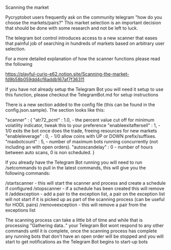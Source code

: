 Scanning the market

Pycryptobot users frequently ask on the community telegram "how do you choose the markets/pairs?" This market selection is an important decision that should be done with some research and not be left to luck.

The telegram bot control introduces access to a new scanner that eases that painful job of searching in hundreds of markets based on arbitrary user selection. 

For a more detailed explanation of how the scanner functions please read the following

https://playful-curio-e62.notion.site/Scanning-the-market-fd9b58b059dd4cf8addb167af7f36311

If you have not already setup the Telegram Bot you will need it setup to use this function, please checkout the TelegramBot.md for setup instructions

There is a new section added to the config file (this can be found in the config.json.sample).  The section looks like this:

"scanner" : {
	"atr72_pcnt" : 1.0, - the percent value cut off for minimum volatility indicator, tweak this to your preference
	"enableexitaftersell" : 1, - 1/0 exits the bot once does the trade, freeing resources for new markets
	"enableleverage" : 0, - 1/0 allow coins with UP or DOWN prefix/suffixes.
	"maxbotcount" : 5, - number of maximum bots running concurrently (not including an with open orders).
    "autoscandelay" : 0 - number of hours between auto scans, 0 is non scheduled.
}

If you already have the Telegram Bot running you will need to run /setcommands to pull in the latest commands, this will give you the following commands:

/startscanner - this will start the scanner and process and create a schedule if configured
/stopscanner - if a schedule has been created this will remove it 
/addexception - add a pair to the exception list, a pair on the exception list will not start if it is picked up as part of the scanning process (can be useful for HODL pairs)
/removeexception - this will remove a pair from the exceptions list

The scanning process can take a little bit of time and while that is processing "Gathering data.." your Telegram Bot wont respond to any other commands until it is complete, once the scanning process has complete any running bots that don't have an open order will be stopped and you will start to get notifications as the Telegram Bot begins to start-up bots


